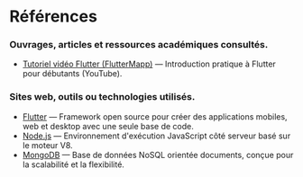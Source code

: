 # Références

### Ouvrages, articles et ressources académiques consultés.
  * [Tutoriel vidéo Flutter (FlutterMapp)](https://www.youtube.com/watch?v=3kaGC_DrUnw&ab_channel=FlutterMapp) — Introduction pratique à Flutter pour débutants (YouTube).

### Sites web, outils ou technologies utilisés.

  * [Flutter](https://flutter.dev) — Framework open source pour créer des applications mobiles, web et desktop avec une seule base de code.
  * [Node.js](https://nodejs.org) — Environnement d'exécution JavaScript côté serveur basé sur le moteur V8.
  * [MongoDB](https://www.mongodb.com) — Base de données NoSQL orientée documents, conçue pour la scalabilité et la flexibilité.
